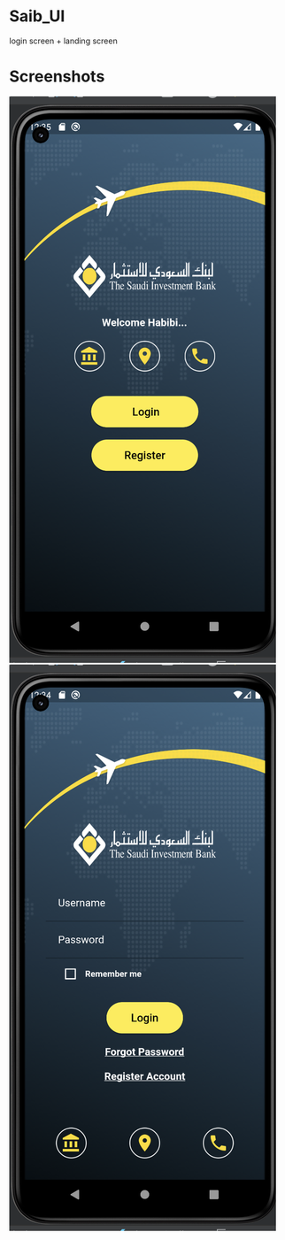 # Saib_UI
login screen + landing screen

# Screenshots
![image](https://github.com/nmnfaisal/Saib_UI/blob/master/saib_ui/screenShots/landing.png)
![image](https://github.com/nmnfaisal/Saib_UI/blob/master/saib_ui/screenShots/login.png)
